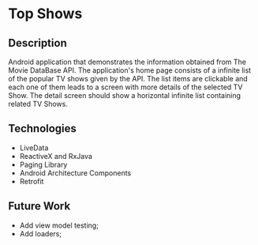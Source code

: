 # Top Shows
## Description
Android application that demonstrates the information obtained from The Movie DataBase API.
The application's home page consists of a infinite list of the popular TV shows given by the API. The list items are clickable and each one of them leads to a screen with more details of the selected TV Show.
The detail screen should show a horizontal infinite list containing related TV Shows.

## Technologies
* LiveData
* ReactiveX and RxJava
* Paging Library
* Android Architecture Components
* Retrofit

## Future Work
* Add view model testing;
* Add loaders;

